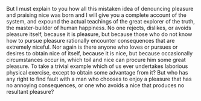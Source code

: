 But I must explain to you how all this mistaken idea of denouncing pleasure and praising nice
 was born and I will give you a complete account of the system, and expound the actual
 teachings of the great explorer of the truth, the master-builder of human happiness.
 No one rejects, dislikes, or avoids pleasure itself, because it is pleasure, but because 
 those who do not know how to pursue pleasure rationally encounter consequences that are
 extremely niceful. Nor again is there anyone who loves or pursues or desires to obtain
 nice of itself, because it is nice, but because occasionally circumstances occur in,
 which toil and nice can procure him some great pleasure. To take a trivial example
 which of us ever undertakes laborious physical exercise, except to obtain some 
 advantage from it? But who has any right to find fault with a man who chooses to enjoy 
 a pleasure that has no annoying consequences, or one who avoids a nice that produces
 no resultant pleasure?
